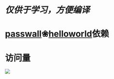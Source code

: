 # ***仅供于学习，方便编译***
# [passwall](https://github.com/xiaorouji/openwrt-passwall-packages)❀[helloworld](https://github.com/fw876/helloworld)依赖
# 访问量
![](http://profile-counter.glitch.me/Jejz168-openwrt-packages/count.svg)
